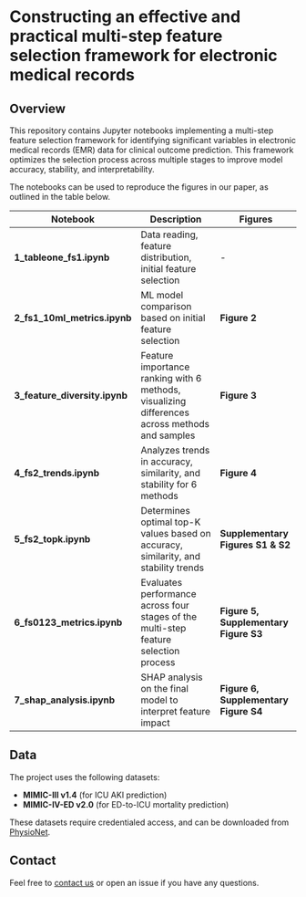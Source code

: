 # Constructing an effective and practical multi-step feature selection framework for electronic medical records

## Overview

This repository contains Jupyter notebooks implementing a multi-step feature selection framework for identifying significant variables in electronic medical records (EMR) data for clinical outcome prediction. This framework optimizes the selection process across multiple stages to improve model accuracy, stability, and interpretability. 

The notebooks can be used to reproduce the figures in our paper, as outlined in the table below.

| Notebook                      | Description                                                                                   | Figures                               |
| ----------------------------- | --------------------------------------------------------------------------------------------- | ------------------------------------- |
| **1_tableone_fs1.ipynb**      | Data reading, feature distribution, initial feature selection                                 | -                                     |
| **2_fs1_10ml_metrics.ipynb**  | ML model comparison based on initial feature selection                                        | **Figure 2**                          |
| **3_feature_diversity.ipynb** | Feature importance ranking with 6 methods, visualizing differences across methods and samples | **Figure 3**                          |
| **4_fs2_trends.ipynb**        | Analyzes trends in accuracy, similarity, and stability for 6 methods                          | **Figure 4**                          |
| **5_fs2_topk.ipynb**          | Determines optimal top-K values based on accuracy, similarity, and stability trends           | **Supplementary Figures S1 & S2**     |
| **6_fs0123_metrics.ipynb**    | Evaluates performance across four stages of the multi-step feature selection process          | **Figure 5, Supplementary Figure S3** |
| **7_shap_analysis.ipynb**     | SHAP analysis on the final model to interpret feature impact                                  | **Figure 6, Supplementary Figure S4** |

## Data

The project uses the following datasets:

- **MIMIC-III v1.4** (for ICU AKI prediction)
- **MIMIC-IV-ED v2.0** (for ED-to-ICU mortality prediction)

These datasets require credentialed access, and can be downloaded from [PhysioNet](https://physionet.org).

## Contact

Feel free to [contact us](mailto:hongnianwang@gmail.com) or open an issue if you have any questions.